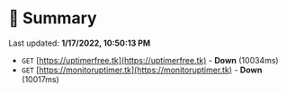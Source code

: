 # 📖 Summary
Last updated: **1/17/2022, 10:50:13 PM**

- `GET` [https://uptimerfree.tk](https://uptimerfree.tk) - **Down** (10034ms)
- `GET` [https://monitoruptimer.tk](https://monitoruptimer.tk) - **Down** (10017ms)
